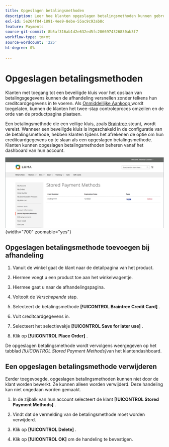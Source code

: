 ```yaml
---
title: Opgeslagen betalingsmethoden
description: Leer hoe klanten opgeslagen betalingsmethoden kunnen gebruiken op je Commerce-winkel.
exl-id: 5e264f84-1891-4ee9-8ebe-55ac9c93ab8c
feature: Payments
source-git-commit: 8b5af316ab1d2e632ed5fc2066974326830ab3f7
workflow-type: tm+mt
source-wordcount: '225'
ht-degree: 0%

---
```


# Opgeslagen betalingsmethoden

Klanten met toegang tot een beveiligde kluis voor het opslaan van betalingsgegevens kunnen de afhandeling versnellen zonder telkens hun creditcardgegevens in te voeren. Als [ Onmiddellijke Aankoop ](checkout-instant-purchase.md) wordt toegelaten, kunnen de klanten het twee-stap controleproces omzeilen en de orde van de productpagina plaatsen.

Een betalingsmethode die een veilige kluis, zoals [ Braintree ](braintree.md) steunt, wordt vereist. Wanneer een beveiligde kluis is ingeschakeld in de configuratie van de betalingsmethode, hebben klanten tijdens het afrekenen de optie om hun creditcardgegevens op te slaan als een opgeslagen betalingsmethode. Klanten kunnen opgeslagen betalingsmethoden beheren vanaf het dashboard van hun account.

![ Opgeslagen Methoden van de Betaling ](./assets/customer-account-stored-payment-methods.png){width="700" zoomable="yes"}

## Opgeslagen betalingsmethode toevoegen bij afhandeling

1. Vanuit de winkel gaat de klant naar de detailpagina van het product.

1. Hiermee voegt u een product toe aan het winkelwagentje.

1. Hiermee gaat u naar de afhandelingspagina.

1. Voltooit de _Verschepende_ stap.

1. Selecteert de betalingsmethode **[!UICONTROL Braintree Credit Card]** .

1. Vult creditcardgegevens in.

1. Selecteert het selectievakje **[!UICONTROL Save for later use]** .

1. Klik op **[!UICONTROL Place Order]** .

De opgeslagen betalingsmethode wordt vervolgens weergegeven op het tabblad _[!UICONTROL Stored Payment Methods]_&#x200B;van het klantendashboard.

## Een opgeslagen betalingsmethode verwijderen

Eerder toegevoegde, opgeslagen betalingsmethoden kunnen niet door de klant worden bewerkt. Ze kunnen alleen worden verwijderd. Deze handeling kan niet ongedaan worden gemaakt.

1. In de zijbalk van hun account selecteert de klant **[!UICONTROL Stored Payment Methods]** .

1. Vindt dat de vermelding van de betalingsmethode moet worden verwijderd.

1. Klik op **[!UICONTROL Delete]** .

1. Klik op **[!UICONTROL OK]** om de handeling te bevestigen.
